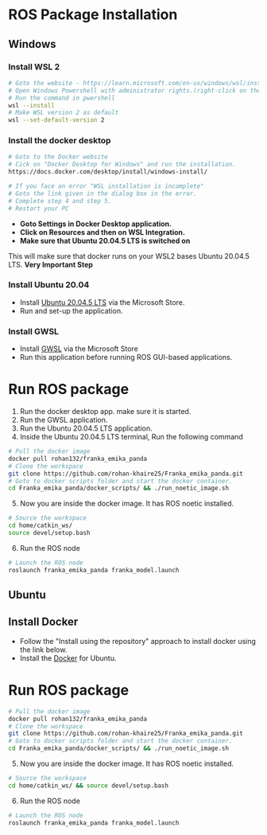 # ROS Package Installation #

## Windows ##

### Install WSL 2 ###
```bash
# Goto the website - https://learn.microsoft.com/en-us/windows/wsl/install
# Open Windows Powershell with administrator rights.(right-click on the application and click on Run-as Administrator)
# Run the command in pwershell
wsl --install
# Make WSL version 2 as default
wsl --set-default-version 2
```

### Install the docker desktop ###
```bash
# Goto to the Docker website
# Cick on "Docker Desktop for Windows" and run the installation.
https://docs.docker.com/desktop/install/windows-install/

# If you face an error "WSL installation is incomplete"
# Goto the link given in the dialog box in the error.
# Complete step 4 and step 5.
# Restart your PC
```
- **Goto Settings in Docker Desktop application.**
- **Click on Resources and then on WSL Integration.**
- **Make sure that Ubuntu 20.04.5 LTS is switched on**

This will make sure that docker runs on your WSL2 bases Ubuntu 20.04.5 LTS. **Very Important Step**

### Install Ubuntu 20.04 ###
- Install [Ubuntu 20.04.5 LTS](https://apps.microsoft.com/store/detail/ubuntu-20045-lts/9MTTCL66CPXJ?hl=en-us&gl=us) via the Microsoft Store.
- Run and set-up the application.

### Install GWSL ###
- Install [GWSL](https://apps.microsoft.com/store/detail/gwsl/9NL6KD1H33V3?hl=en-us&gl=us) via the Microsoft Store
- Run this application before running ROS GUI-based applications.

# Run ROS package #
1. Run the docker desktop app. make sure it is started.
2. Run the GWSL application.
3. Run the Ubuntu 20.04.5 LTS application.
4. Inside the Ubuntu 20.04.5 LTS terminal, Run the following command 
```bash
# Pull the docker image
docker pull rohan132/franka_emika_panda
# Clone the workspace
git clone https://github.com/rohan-khaire25/Franka_emika_panda.git
# Goto to docker scripts folder and start the docker container.
cd Franka_emika_panda/docker_scripts/ && ./run_noetic_image.sh
```
5. Now you are inside the docker image. It has ROS noetic installed.
```bash
# Source the workspace
cd home/catkin_ws/
source devel/setup.bash
```
6. Run the ROS node
```bash
# Launch the ROS node
roslaunch franka_emika_panda franka_model.launch
```

## Ubuntu ##

## Install Docker ##
- Follow the "Install using the repository" approach to install docker using the link below.
- Install the [Docker](https://docs.docker.com/engine/install/ubuntu/) for Ubuntu.

# Run ROS package #
```bash
# Pull the docker image
docker pull rohan132/franka_emika_panda
# Clone the workspace
git clone https://github.com/rohan-khaire25/Franka_emika_panda.git
# Goto to docker scripts folder and start the docker container.
cd Franka_emika_panda/docker_scripts/ && ./run_noetic_image.sh
```
5. Now you are inside the docker image. It has ROS noetic installed.
```bash
# Source the workspace
cd home/catkin_ws/ && source devel/setup.bash
```
6. Run the ROS node
```bash
# Launch the ROS node
roslaunch franka_emika_panda franka_model.launch
```









